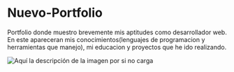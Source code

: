 # Nuevo-Portfolio
Portfolio donde muestro brevemente mis aptitudes como desarrollador web. En este apareceran mis conocimientos(lenguajes de programacion y herramientas que manejo), mi educacion y proyectos que he ido realizando.


![Aquí la descripción de la imagen por si no carga](https://github.com/yasinvega/Nuevo-Portfolio/src/assets/galeria/portfolio.PNG)

